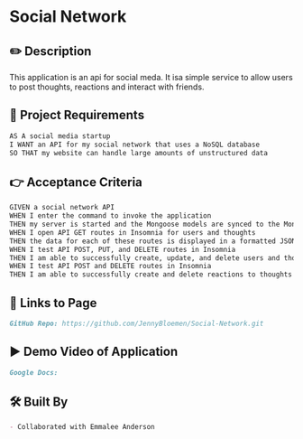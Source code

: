 # Social Network

## ✏️ Description

This application is an api for social meda. It isa simple service to allow users to post thoughts, reactions and interact with friends.

## 📍 Project Requirements

```md
AS A social media startup
I WANT an API for my social network that uses a NoSQL database
SO THAT my website can handle large amounts of unstructured data
```

## 👉 Acceptance Criteria

```md
GIVEN a social network API
WHEN I enter the command to invoke the application
THEN my server is started and the Mongoose models are synced to the MongoDB database
WHEN I open API GET routes in Insomnia for users and thoughts
THEN the data for each of these routes is displayed in a formatted JSON
WHEN I test API POST, PUT, and DELETE routes in Insomnia
THEN I am able to successfully create, update, and delete users and thoughts in my database
WHEN I test API POST and DELETE routes in Insomnia
THEN I am able to successfully create and delete reactions to thoughts and add and remove friends to a user’s friend list
```

## 🔗 Links to Page</h3>

```md
GitHub Repo: https://github.com/JennyBloemen/Social-Network.git
```

## ▶️ Demo Video of Application</h3>

```md
Google Docs:
```

## 🛠 Built By</h3>

```md
- Collaborated with Emmalee Anderson
```
